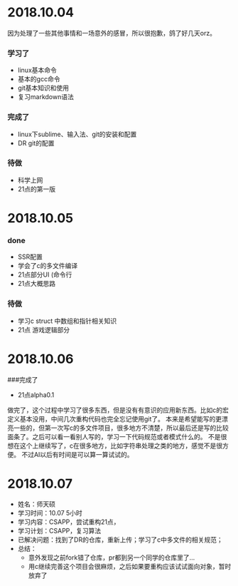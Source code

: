 # 2018.10.04
因为处理了一些其他事情和一场意外的感冒，所以很抱歉，鸽了好几天orz。
### 学习了
* linux基本命令
* 基本的gcc命令
* git基本知识和使用
* 复习markdown语法

### 完成了
* linux下sublime、输入法、git的安装和配置
* DR git的配置

### 待做
* 科学上网
* 21点的第一版

# 2018.10.05
### done
* SSR配置 
* 学会了c的多文件编译
* 21点部分UI (命令行
* 21点大概思路

### 待做
* 学习c struct 中数组和指针相关知识
* 21点 游戏逻辑部分

# 2018.10.06
###完成了
* 21点alpha0.1

做完了，这个过程中学习了很多东西，但是没有有意识的应用新东西。比如c的宏定义基本没用，中间几次重构代码也完全忘记使用git了。
本来是希望能写的更漂亮一些的，但第一次写c的多文件项目，很多地方不清楚，所以最后还是写的比较面条了。之后可以看一看别人写的，学习一下代码规范或者模式什么的。
不是很想在这个上继续写了，c在很多地方，比如字符串处理之类的地方，感觉不是很方便。
不过AI以后有时间是可以算一算试试的。
# 2018.10.07
* 姓名：师天硕
* 学习时间：10.07 5小时
* 学习内容：CSAPP，尝试重构21点，
* 学习计划：CSAPP，复习算法
* 已解决问题：找到了DR的仓库，重新上传；学习了c中多文件的相关规范；
* 总结：
    * 意外发现之前fork错了仓库，pr都到另一个同学的仓库里了...
    * 用c继续完善这个项目会很麻烦，之后如果要重构应该试试面向对象，暂时放弃了